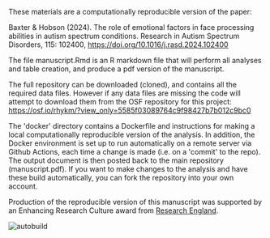 These materials are a computationally reproducible version of the paper:

Baxter & Hobson (2024). The role of emotional factors in face processing abilities in autism spectrum conditions. Research in Autism Spectrum Disorders, 115: 102400, https://doi.org/10.1016/j.rasd.2024.102400

The file manuscript.Rmd is an R markdown file that will perform all analyses and table creation, and produce a pdf version of the manuscript.

The full repository can be downloaded (cloned), and contains all the required data files. 
However if any data files are missing the code will attempt to download them from the OSF repository for this project:
https://osf.io/rhykm/?view_only=5585f03089764c9f98427b7b012c9bc0

The 'docker' directory contains a Dockerfile and instructions for making a local computationally reproducible version of the analysis. In addition, the Docker environment is set up to run automatically on a remote server via Github Actions, each time a change is made (i.e. on a 'commit' to the repo). The output document is then posted back to the main repository (manuscript.pdf). If you want to make changes to the analysis and have these build automatically, you can fork the repository into your own account.

Production of the reproducible version of this manuscript was supported by an Enhancing Research Culture award from [Research England](https://www.ukri.org/councils/research-england/).

![autobuild](https://github.com/bakerdh/EmotionFaceAutism/workflows/autobuild/badge.svg)
